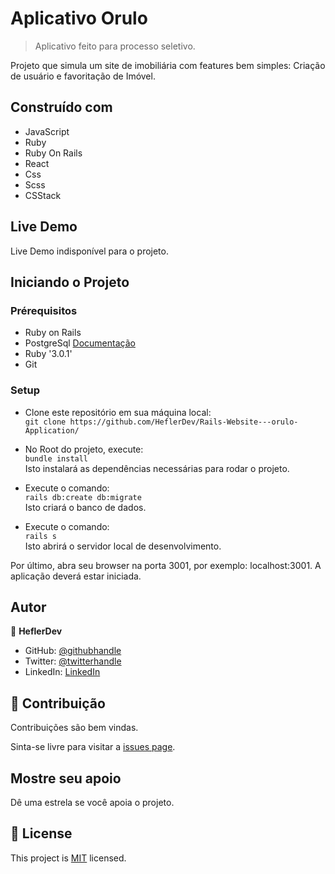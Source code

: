 
# Aplicativo Orulo

> Aplicativo feito para processo seletivo.

Projeto que simula um site de imobiliária com features bem simples: Criação de usuário e favoritação de Imóvel.

## Construído com

- JavaScript
- Ruby
- Ruby On Rails
- React
- Css
- Scss
- CSStack

## Live Demo

Live Demo indisponível para o projeto.

## Iniciando o Projeto

### Prérequisitos
- Ruby on Rails
- PostgreSql [Documentação](https://www.postgresql.org/docs/)
- Ruby '3.0.1'
- Git

### Setup

- Clone este repositório em sua máquina local: <br>
`git clone https://github.com/HeflerDev/Rails-Website---orulo-Application/` <br>

- No Root do projeto, execute: <br>
`bundle install` <br>
Isto instalará as dependências necessárias para rodar o projeto. <br>

- Execute o comando: <br>
`rails db:create db:migrate` <br>
Isto criará o banco de dados. <br>

- Execute o comando: <br>
`rails s`<br>
Isto abrirá o servidor local de desenvolvimento.<br>

Por último, abra seu browser na porta 3001, por exemplo: localhost:3001. A aplicação deverá estar iniciada.

## Autor

👤 **HeflerDev**

- GitHub: [@githubhandle](https://github.com/heflerdev)
- Twitter: [@twitterhandle](https://twitter.com/heflerdev)
- LinkedIn: [LinkedIn](https://linkedin.com/in/heflerdev)

## 🤝 Contribuição

  Contribuições são bem vindas.

  Sinta-se livre para visitar a [issues page](https://github.com/HeflerDev/heflerdev-bookstore/issues).

## Mostre seu apoio

Dê uma estrela se você apoia o projeto.

## 📝 License

This project is [MIT](https://opensource.org/licenses/MIT) licensed.
